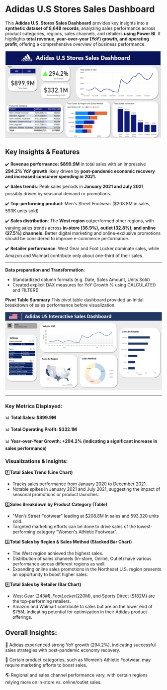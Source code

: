 # Adidas U.S Stores Sales Dashboard

This **Adidas U.S. Stores Sales Dashboard** provides key insights into a **synthetic dataset of 9,648 records**, analyzing sales performance across product categories, regions, sales channels, and retailers **using Power BI**. It highlights **total revenue, year-over-year (YoY) growth, and operating profit**, offering a comprehensive overview of business performance.

![Adidas Sales Dashboard](https://github.com/yuanz25/sales/blob/main/Adidas%20US%20Stores%20Sales%20PowerBI%20snapshot.png)

## Key Insights & Features 
✔️ **Revenue performance: $899.9M** in total sales with an impressive **294.2% YoY growth** likely driven by **post-pandemic economic recovery and increased consumer spending in 2021.**

✔️ **Sales trends**: Peak sales periods in **January 2021 and July 2021**, possibly driven by seasonal demand or promotions.

✔️ **Top-performing product**: Men's Street Footwear ($208.8M in sales, 593K units sold)

✔️ **Sales distribution**: The **West region** outperformed other regions, with varying sales trends across **in-store (36.9%), outlet (32.8%), and online (27.5%) channels.** Better digital marketing and online-exclusive promotions should be considered to improve e-commerce performance.

✔️ **Retailer performance**: West Gear and Foot Locker dominate sales, while Amazon and Walmart contribute only about one-third of their sales.  

---

**Data preparation and Transformation**:
- Standardized column formats (e.g. Date, Sales Amount, Units Sold)
- Created explicit DAX measures for YoY Growth % using CALCULATE() and FILTER()

**Pivot Table Summary**
This pivot table dashboard provided an initial breakdown of sales performance before visualization.

![Adidas Sales Dashboard](https://github.com/yuanz25/sales/blob/main/Adidas%20Interactive%20Sales%20Dashboard%20(Excel%20Pivot).png)

---

### Key Metrics Displayed:
📊 **Total Sales: $899.9M**  

📊 **Total Operating Profit: $332.1M**    

📊 **Year-over-Year Growth: +294.2% (indicating a significant increase in sales performance)**



### Visualizations & Insights:
1️⃣**Total Sales Trend (Line Chart)**
- Tracks sales performance from January 2020 to December 2021.
- Notable spikes in January 2021 and July 2021, suggesting the impact of seasonal promotions or product launches.

2️⃣**Sales Breakdown by Product Category (Table)**
- "Men’s Street Footwear" leading at $208.8M in sales and 593,320 units sold.
- Targeted marketing efforts can be done to drive sales of the lowest-performing category "Women's Athletic Footwear".


3️⃣**Total Sales by Region & Sales Method (Stacked Bar Chart)**
- The West region achieved the highest sales.
- Distribution of sales channels (In-store, Online, Outlet) have various performance across different regions as well.
- Expanding online sales promotions in the Northeast U.S. region presents an opportunity to boost higher sales.

4️⃣**Total Sales by Retailer (Bar Chart)**
- West Gear ($243M), Foot Locker ($220M), and Sports Direct ($182M) are the top-performing retailers.
- Amazon and Walmart contribute to sales but are on the lower end of $75M,  indicating potential for optimization in their Adidas product offerings.


## Overall Insights:
🚀 Adidas experienced strong YoY growth (294.2%), indicating successful sales strategies with post-pandemic economy recovery.  

👟 Certain product categories, such as Women’s Athletic Footwear, may require marketing efforts to boost sales.  

🌎 Regional and sales channel performance vary, with certain regions relying more on in-store vs. online/outlet sales.  

